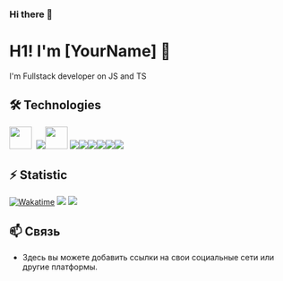 ### Hi there 👋

# H1! I'm [YourName] 👋

I'm Fullstack developer on JS and TS

## 🛠️ Technologies
<img src="https://cdn.jsdelivr.net/gh/devicons/devicon@latest/icons/html5/html5-original.svg" width="40px" height="40px"/>&nbsp;
<img src="https://cdn.jsdelivr.net/gh/devicons/devicon@latest/icons/sass/sass-original.svg" /><img src="https://cdn.jsdelivr.net/gh/devicons/devicon@latest/icons/javascript/javascript-original.svg" width="40px" height="40px"/>&nbsp;<img src="https://cdn.jsdelivr.net/gh/devicons/devicon@latest/icons/nodejs/nodejs-original-wordmark.svg" /><img src="https://cdn.jsdelivr.net/gh/devicons/devicon@latest/icons/fastify/fastify-plain-wordmark.svg" /><img src="https://cdn.jsdelivr.net/gh/devicons/devicon@latest/icons/typescript/typescript-original.svg" /><img src="https://cdn.jsdelivr.net/gh/devicons/devicon@latest/icons/vuejs/vuejs-original.svg" /><img src="https://cdn.jsdelivr.net/gh/devicons/devicon@latest/icons/linux/linux-original.svg" /><img src="https://cdn.jsdelivr.net/gh/devicons/devicon@latest/icons/docker/docker-original-wordmark.svg" />
                    
          


## ⚡️ Statistic
[![Wakatime](https://wakatime.com/badge/user/YourUsername.svg)](https://wakatime.com/@018d3cd2-dfab-4771-a68a-369b71f74247)
![](http://github-profile-summary-cards.vercel.app/api/cards/stats?username=IvanMalkS&theme=default) 
![](http://github-profile-summary-cards.vercel.app/api/cards/productive-time?username=IvanMalkS&theme=default&utcOffset=8) 

## 📫 Связь
* Здесь вы можете добавить ссылки на свои социальные сети или другие платформы.
